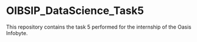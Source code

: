 # OIBSIP_DataScience_Task5
This repository contains  the task 5 performed for the internship of the Oasis Infobyte.
